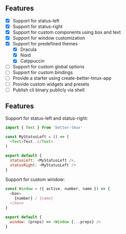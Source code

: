 ## Features

- [x] Support for status-left
- [x] Support for status-right
- [x] Support for custom components using box and text
- [x] Support for window customization
- [x] Support for predefined themes
    - [x] Dracula
    - [x] Nord
    - [x] Catppuccin
- [ ] Support for custom global options
- [ ] Support for custom bindings
- [ ] Provide a starter using create-better-tmux-app
- [ ] Provide custom widgets and presets
- [ ] Publish cli binary publicly via shell

## Features
Support for status-left and status-right:
```javascript
import { Text } from 'better-tmux'

const MyStatusLeft = () => (
  <Text>Test..</Text>
)

export default {
  statusLeft: <MyStatusLeft />,
  statusRight: <MyStatusLeft />
}
```

Support for custom window:
```javascript
const Window = ({ active, number, name }) => {
  <box>
    {number} / {name}
  </box>
}

export default {
  window: (props) => <Window {...props} />
}
```
